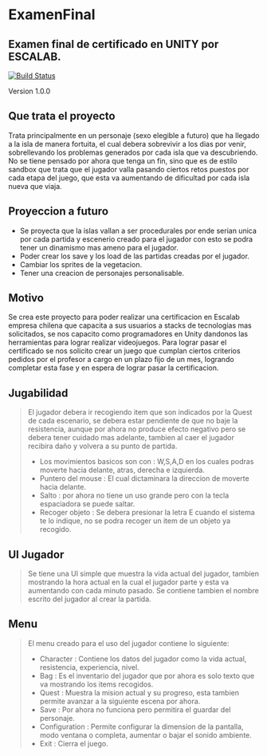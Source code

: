 # ExamenFinal
## Examen final de certificado en UNITY por ESCALAB.

[![Build Status](https://travis-ci.org/joemccann/dillinger.svg?branch=master)](https://travis-ci.org/joemccann/dillinger)

Version 1.0.0

## Que trata el proyecto

Trata principalmente en un personaje (sexo elegible a futuro) que ha llegado a la isla de manera fortuita, el cual debera sobrevivir a
los dias por venir, sobrellevando los problemas generados por cada isla que va descubriendo. 
No se tiene pensado por ahora que tenga un fin, sino que es de estilo sandbox que trata que el jugador valla pasando ciertos retos
puestos por cada etapa del juego, que esta va aumentando de dificultad por cada isla nueva que viaja.

## Proyeccion a futuro

- Se proyecta que la islas vallan a ser procedurales por ende serian unica por cada partida y escenerio creado para el jugador
con esto se podra tener un dinamismo mas ameno para el jugador.
- Poder crear los save y los load de las partidas creadas por el jugador.
- Cambiar los sprites de la vegetacion.
- Tener una creacion de personajes personalisable.

## Motivo

Se crea este proyecto para poder realizar una certificacion en Escalab empresa chilena que capacita a sus usuarios a stacks
de tecnologias mas solicitados, se nos capacito como programadores en Unity dandonos las herramientas para lograr realizar
videojuegos. Para lograr pasar el certificado se nos solicito crear un juego que cumplan ciertos criterios pedidos
por el profesor a cargo en un plazo fijo de un mes, logrando completar esta fase y en espera de lograr pasar la certificacion.

## Jugabilidad

> El jugador debera ir recogiendo item que son indicados por la Quest de cada escenario, se debera estar pendiente de
> que no baje la resistencia, aunque por ahora no produce efecto negativo pero se debera tener cuidado mas adelante,
> tambien al caer el jugador recibira daño y volvera a su punto de partida.
> - Los movimientos basicos son con : W,S,A,D en los cuales podras moverte hacia delante, atras, derecha e izquierda.
> - Puntero del mouse : El cual dictaminara la direccion de moverte hacia delante.
> - Salto : por ahora no tiene un uso grande pero con la tecla espaciadora se puede saltar.
> - Recoger objeto : Se debera presionar la letra E cuando el sistema te lo indique, no se podra recoger un item de un 
> objeto ya recogido.

## UI Jugador

> Se tiene una UI simple que muestra la vida actual del jugador, tambien mostrando la hora actual en la cual el jugador
> parte y esta va aumentando con cada minuto pasado.
> Se contiene tambien el nombre escrito del jugador al crear la partida.

## Menu

> El menu creado para el uso del jugador contiene lo siguiente: 
> - Character :  Contiene los datos del jugador como la vida actual, resistencia, experiencia, nivel.
> - Bag : Es el inventario del jugador que por ahora es solo texto que va mostrando los items recogidos.
> - Quest : Muestra la mision actual y su progreso, esta tambien permite avanzar a la siguiente escena por ahora.
> - Save : Por ahora no funciona pero permitira el guardar del personaje.
> - Configuration : Permite configurar la dimension de la pantalla, modo ventana o completa, aumentar o bajar el sonido ambiente.
> - Exit : Cierra el juego.

